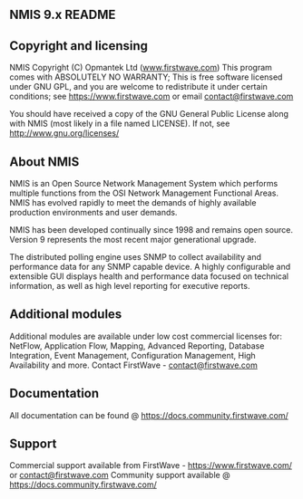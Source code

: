 NMIS 9.x README
---------------

## Copyright and licensing
NMIS Copyright (C) Opmantek Ltd (www.firstwave.com)
This program comes with ABSOLUTELY NO WARRANTY;
This is free software licensed under GNU GPL, and you are welcome to
redistribute it under certain conditions; see https://www.firstwave.com
or email contact@firstwave.com

You should have received a copy of the GNU General Public License
along with NMIS (most likely in a file named LICENSE).
If not, see <http://www.gnu.org/licenses/>

## About NMIS
NMIS is an Open Source Network Management System which performs multiple
functions from the OSI Network Management Functional Areas. NMIS has evolved
rapidly to meet the demands of highly available production environments and
user demands.

NMIS has been developed continually since 1998 and remains open source.
Version 9 represents the most recent major generational upgrade.

The distributed polling engine uses SNMP to collect availability
and performance data for any SNMP capable device. A highly configurable and
extensible GUI displays health and performance data focused on technical
information, as well as high level reporting for executive reports.

##  Additional modules
Additional modules are available under low cost commercial licenses for:
NetFlow, Application Flow, Mapping, Advanced Reporting,
Database Integration, Event Management, Configuration Management,
High Availability and more.
Contact FirstWave - contact@firstwave.com

## Documentation
All documentation can be found @ https://docs.community.firstwave.com/

## Support
Commercial support available from FirstWave - https://www.firstwave.com/
or contact@firstwave.com
Community support available @ https://docs.community.firstwave.com/
